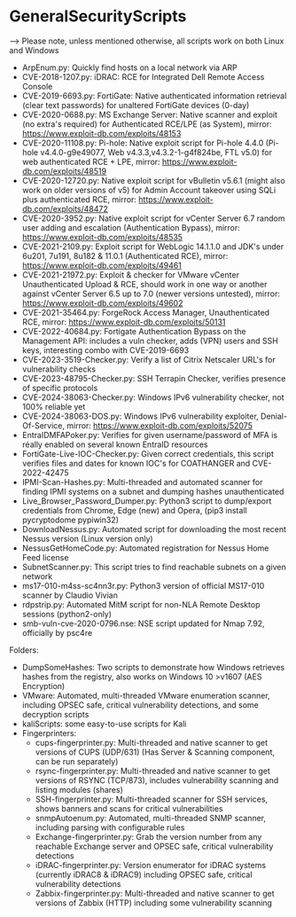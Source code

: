 # GeneralSecurityScripts
--> Please note, unless mentioned otherwise, all scripts work on both Linux and Windows
* ArpEnum.py: Quickly find hosts on a local network via ARP
* CVE-2018-1207.py: iDRAC: RCE for Integrated Dell Remote Access Console
* CVE-2019-6693.py: FortiGate: Native authenticated information retrieval (clear text passwords) for unaltered FortiGate devices (0-day)
* CVE-2020-0688.py: MS Exchange Server: Native scanner and exploit (no extra's required) for Authenticated RCE/LPE (as System), mirror: https://www.exploit-db.com/exploits/48153
* CVE-2020-11108.py: Pi-hole: Native exploit script for Pi-hole 4.4.0 (Pi-hole v4.4.0-g9e49077, Web v4.3.3,v4.3.2-1-g4f824be, FTL v5.0) for web authenticated RCE + LPE, mirror: https://www.exploit-db.com/exploits/48519
* CVE-2020-12720.py: Native exploit script for vBulletin v5.6.1 (might also work on older versions of v5) for Admin Account takeover using SQLi plus authenticated RCE, mirror: https://www.exploit-db.com/exploits/48472
* CVE-2020-3952.py: Native exploit script for vCenter Server 6.7 random user adding and escalation (Authentication Bypass), mirror: https://www.exploit-db.com/exploits/48535
* CVE-2021-2109.py: Exploit script for WebLogic 14.1.1.0 and JDK's under 6u201, 7u191, 8u182 & 11.0.1 (Authenticated RCE), mirror: https://www.exploit-db.com/exploits/49461
* CVE-2021-21972.py: Exploit & checker for VMware vCenter Unauthenticated Upload & RCE, should work in one way or another against vCenter Server 6.5 up to 7.0 (newer versions untested), mirror: https://www.exploit-db.com/exploits/49602
* CVE-2021-35464.py: ForgeRock Access Manager, Unauthenticated RCE, mirror: https://www.exploit-db.com/exploits/50131
* CVE-2022-40684.py: Fortigate Authentication Bypass on the Management API: includes a vuln checker, adds (VPN) users and SSH keys, interesting combo with CVE-2019-6693
* CVE-2023-3519-Checker.py: Verify a list of Citrix Netscaler URL's for vulnerability checks
* CVE-2023-48795-Checker.py: SSH Terrapin Checker, verifies presence of specific protocols
* CVE-2024-38063-Checker.py: Windows IPv6 vulnerability checker, not 100% reliable yet
* CVE-2024-38063-DOS.py: Windows IPv6 vulnerability exploiter, Denial-Of-Service, mirror: https://www.exploit-db.com/exploits/52075
* EntraIDMFAPoker.py: Verifies for given username/password of MFA is réally enabled on several known EntraID resources
* FortiGate-Live-IOC-Checker.py: Given correct credentials, this script verifies files and dates for known IOC's for COATHANGER and CVE-2022-42475
* IPMI-Scan-Hashes.py: Multi-threaded and automated scanner for finding IPMI systems on a subnet and dumping hashes unauthenticated
* Live_Browser_Password_Dumper.py: Python3 script to dump/export credentials from Chrome, Edge (new) and Opera, (pip3 install pycryptodome pypiwin32)
* DownloadNessus.py: Automated script for downloading the most recent Nessus version (Linux version only)
* NessusGetHomeCode.py: Automated registration for Nessus Home Feed license
* SubnetScanner.py: This script tries to find reachable subnets on a given network
* ms17-010-m4ss-sc4nn3r.py: Python3 version of official MS17-010 scanner by Claudio Vivian
* rdpstrip.py: Automated MitM script for non-NLA Remote Desktop sessions (python2-only)
* smb-vuln-cve-2020-0796.nse: NSE script updated for Nmap 7.92, officially by psc4re

Folders: 
* DumpSomeHashes: Two scripts to demonstrate how Windows retrieves hashes from the registry, also works on Windows 10 >v1607 (AES Encryption)
* VMware: Automated, multi-threaded VMware enumeration scanner, including OPSEC safe, critical vulnerability detections, and some decryption scripts
* kaliScripts: some easy-to-use scripts for Kali
* Fingerprinters:
  * cups-fingerprinter.py: Multi-threaded and native scanner to get versions of CUPS (UDP/631) (Has Server & Scanning component, can be run separately)
  * rsync-fingerprinter.py: Multi-threaded and native scanner to get versions of RSYNC (TCP/873), includes vulnerability scanning and listing modules (shares)
  * SSH-fingerprinter.py: Multi-threaded scanner for SSH services, shows banners and scans for critical vulnerabilities
  * snmpAutoenum.py: Automated, multi-threaded SNMP scanner, including parsing with configurable rules
  * Exchange-fingerprinter.py: Grab the version number from any reachable Exchange server and OPSEC safe, critical vulnerability detections
  * iDRAC-fingerprinter.py: Version enumerator for iDRAC systems (currently iDRAC8 & iDRAC9) including OPSEC safe, critical vulnerability detections
  * Zabbix-fingerprinter.py: Multi-threaded and native scanner to get versions of Zabbix (HTTP) including some vulnerability scanning
